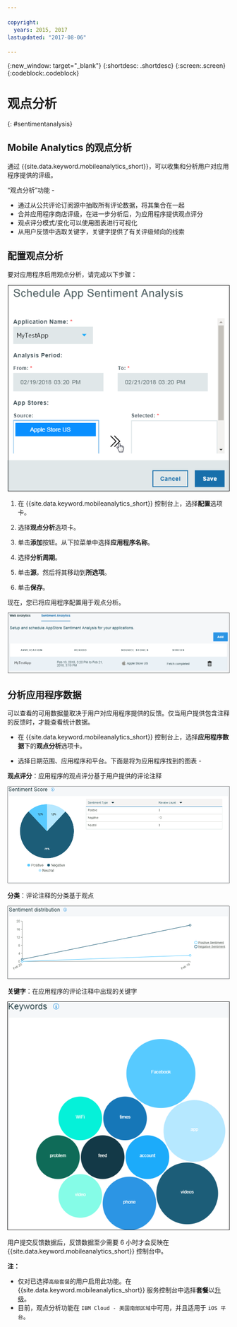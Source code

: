 ```yaml
---

copyright:
  years: 2015, 2017
lastupdated: "2017-08-06"

---
```

{:new_window: target="_blank"}
{:shortdesc: .shortdesc}
{:screen:.screen}
{:codeblock:.codeblock}

# 观点分析
{: #sentimentanalysis}

## Mobile Analytics 的观点分析

通过 {{site.data.keyword.mobileanalytics_short}}，可以收集和分析用户对应用程序提供的评级。

“观点分析”功能 -

 - 通过从公共评论订阅源中抽取所有评论数据，将其集合在一起
 - 合并应用程序商店评级，在进一步分析后，为应用程序提供观点评分
 - 观点评分模式/变化可以使用图表进行可视化
 - 从用户反馈中选取关键字，关键字提供了有关评级倾向的线索
 
## 配置观点分析

要对应用程序启用观点分析，请完成以下步骤：

![配置观点](images/configure_sentiment.png)

1. 在 {{site.data.keyword.mobileanalytics_short}} 控制台上，选择**配置**选项卡。

2. 选择**观点分析**选项卡。

3. 单击**添加**按钮。从下拉菜单中选择**应用程序名称**。

4. 选择**分析周期**。 

5. 单击**源**，然后将其移动到**所选项**。

6. 单击**保存**。

现在，您已将应用程序配置用于观点分析。

![观点](images/sentiment_analysis.png)

## 分析应用程序数据

可以查看的可用数据量取决于用户对应用程序提供的反馈。仅当用户提供包含注释的反馈时，才能查看统计数据。

 - 在 {{site.data.keyword.mobileanalytics_short}} 控制台上，选择**应用程序数据**下的**观点分析**选项卡。

 - 选择日期范围、应用程序和平台。下面是将为应用程序找到的图表 -

**观点评分**：应用程序的观点评分基于用户提供的评论注释 

![观点评分](images/sentiment_score.png)

**分类**：评论注释的分类基于观点

![评论注释](images/sentiment_review.png)

**关键字**：在应用程序的评论注释中出现的关键字

![关键字](images/sentiment_keywords.png)


用户提交反馈数据后，反馈数据至少需要 6 小时才会反映在 {{site.data.keyword.mobileanalytics_short}} 控制台中。

**注：**
 - 仅对已选择`高级套餐`的用户启用此功能。在 {{site.data.keyword.mobileanalytics_short}} 服务控制台中选择**套餐**以[升级](https://console-tok02-red.cdn.s-bluemix.net/docs/account/change-plan.html#changing)。
 - 目前，观点分析功能在 `IBM Cloud - 美国南部区域`中可用，并且适用于 `iOS 平台`。








































